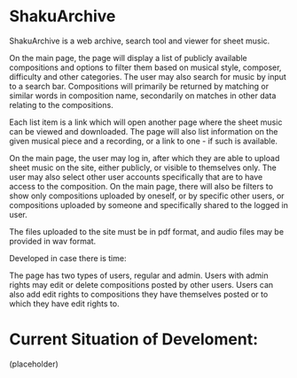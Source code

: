 # ShakuArchive

ShakuArchive is a web archive, search tool and viewer for sheet music.

On the main page, the page will display a list of publicly available compositions and options to filter them based on musical style, composer, difficulty and other categories.
The user may also search for music by input to a search bar. Compositions will primarily be returned by matching or similar words in composition name, secondarily on matches in other data relating to the compositions.

Each list item is a link which will open another page where the sheet music can be viewed and downloaded. The page will also list information on the given musical piece and a recording, or a link to one - if such is available.

On the main page, the user may log in, after which they are able to upload sheet music on the site, either publicly, or visible to themselves only. The user may also select other user accounts specifically that are to have access to the composition. On the main page, there will also be filters to show only compositions uploaded by oneself, or by specific other users, or compositions uploaded by someone and specifically shared to the logged in user.

The files uploaded to the site must be in pdf format, and audio files may be provided in wav format. 

Developed in case there is time:

The page has two types of users, regular and admin. Users with admin rights may edit or delete compositions posted by other users. Users can also add edit rights to compositions they have themselves posted or to which they have edit rights to.

# Current Situation of Develoment:

(placeholder)